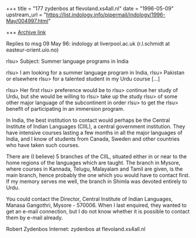 +++
title = "177 zydenbos at flevoland.xs4all.nl"
date = "1996-05-09"
upstream_url = "https://list.indology.info/pipermail/indology/1996-May/004997.html"

+++
[Archive link](https://list.indology.info/pipermail/indology/1996-May/004997.html)


Replies to msg 09 May 96: indology at liverpool.ac.uk
(r.l.schmidt at easteur-orient.uio.no)

 rlsu> Subject: Summer language programs in India

 rlsu> I am looking for a summer language program in India,
 rlsu> Pakistan or elsewhere
 rlsu> for a talented student in my Urdu course [...]

 rlsu> Her first
 rlsu> preference would be to
 rlsu> continue her study of Urdu, but she would be willing to
 rlsu> take up the study
 rlsu> of some other major language of the subcontinent in order
 rlsu> to get the
 rlsu> benefit of participating in an immersion program.

In India, the best institution to contact would perhaps be the Central
Institute of Indian Languages (CIIL), a central government institution. They
have intensive courses lasting a few months in all the major languages of
India, and I know of students from Canada, Sweden and other countries who have
taken such courses.

There are (I believe) 5 branches of the CIIL, situated either in or near to the
home regions of the languages which are taught. The branch in Mysore, where
courses in Kannada, Telugu, Malayalam and Tamil are given, is the main branch,
hence probably the one which you would have to contact first. If my memory
serves me well, the branch in Shimla was devoted entirely to Urdu.

You could contact the Director, Central Institute of Indian Languages, Manasa
Gangothri, Mysore - 570006. When I last enquired, they wanted to get an e-mail
connection, but I do not know whether it is possible to contact them by e-mail
already.

Robert Zydenbos
Internet: zydenbos at flevoland.xs4all.nl





